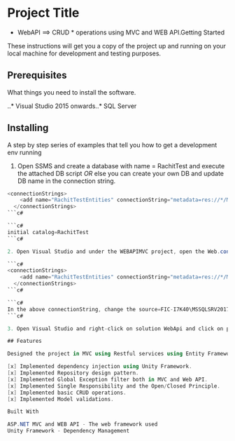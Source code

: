 # Project Title

* WebAPI ==> CRUD * operations using MVC and WEB API.Getting Started

These instructions will get you a copy of the project up and running on your local machine for development and testing purposes.

## Prerequisites

What things you need to install the software.

..* Visual Studio 2015 onwards..* SQL Server 

## Installing

A step by step series of examples that tell you how to get a development env running

1. Open SSMS and create a database with name = RachitTest and execute the attached DB script *OR* else you can create your own DB and update DB name in the connection string.
```c#
<connectionStrings>
    <add name="RachitTestEntities" connectionString="metadata=res://*/Models.DBModels.csdl|res://*/Models.DBModels.ssdl|res://*/Models.DBModels.msl;provider=System.Data.SqlClient;provider connection string=&quot;data source=FIC-I7K40\MSSQLSRV2017STD;initial catalog=RachitTest;integrated security=True;MultipleActiveResultSets=True;App=EntityFramework&quot;" providerName="System.Data.EntityClient" />
  </connectionStrings>
```c#

```c#
initial catalog=RachitTest
```c#

2. Open Visual Studio and under the WEBAPIMVC project, open the Web.config and change the connection string. For example, see below

```c#
<connectionStrings>
    <add name="RachitTestEntities" connectionString="metadata=res://*/Models.DBModels.csdl|res://*/Models.DBModels.ssdl|res://*/Models.DBModels.msl;provider=System.Data.SqlClient;provider connection string=&quot;data source=FIC-I7K40\MSSQLSRV2017STD;initial catalog=RachitTest;integrated security=True;MultipleActiveResultSets=True;App=EntityFramework&quot;" providerName="System.Data.EntityClient" />
  </connectionStrings>
```c#

```c#
In the above connectionString, change the source=FIC-I7K40\MSSQLSRV2017STD to your own SQL Server DB instance name.
```c#

3. Open Visual Studio and right-click on solution WebApi and click on properties. Now in the solution property, click on Multiple Startup Project and set both MVC and WebAPI projects as Start.

## Features

Designed the project in MVC using Restful services using Entity Framework.

[x] Implemented dependency injection using Unity Framework.
[x] Implemented Repository design pattern.
[x] Implemented Global Exception filter both in MVC and Web API.
[x] Implemented Single Responsibility and the Open/Closed Principle.
[x] Implemented basic CRUD operations.  
[x] Implemented Model validations.  

Built With

ASP.NET MVC and WEB API - The web framework used
Unity Framework - Dependency Management
